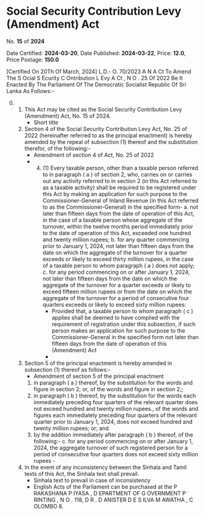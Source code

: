 # Social Security Contribution Levy (Amendment)  Act

No. **15** of **2024**

Date Certified: **2024-03-20**, Date Published: **2024-03-22**, Price: **12.0**, Price Postage: **150.0**

[Certified On 20Th Of March, 2024]
L.D.- O. 70/2023
A N  A Ct   To   Amend   The  S Ocial  S Ecurity  C Ontribution  L Evy A Ct , N O . 25  Of  2022
Be It Enacted By The Parliament Of The Democratic Socialist Republic Of Sri Lanka As Follows:-

0. 
    1. This Act may be cited as the Social Security Contribution Levy (Amendment) Act, No. 15 of 2024.
        - Short title
    2. Section 4 of the Social Security Contribution Levy Act, No. 25 of 2022 (hereinafter referred to as the principal enactment) is hereby amended by the repeal of subsection (1) thereof and the substitution therefor, of the following:-
        - Amendment of section 4 of Act, No. 25 of 2022
        -  4.  (1) Every taxable person, other than a taxable person referred to in paragraph ( a ) of section 2, who, carries on or carries out any activity referred to in section 2 (in this Act referred to as a taxable activity) shall be required to be registered under this Act by making an application for such purpose to the Commissioner-General of Inland Revenue (in this Act referred to as the Commissioner-General) in the specified form-
            a. not later than fifteen days from the date of operation of this Act, in the case of a taxable person whose aggregate of the turnover, within the twelve months period immediately prior to the date of operation of this Act, exceeded one hundred and twenty million rupees;
            b. for any quarter commencing prior to January 1, 2024, not later than fifteen days from the date on which the aggregate of the turnover for a quarter exceeds or likely to exceed thirty million rupees, in the case of a taxable person to whom paragraph ( a ) does not apply;
            c. for any period commencing on or after January 1, 2024, not later than fifteen days from the date on which the aggregate of the turnover for a quarter exceeds or likely to exceed fifteen million rupees or from the date on which the aggregate of the turnover for a period of consecutive four quarters exceeds or likely to exceed sixty million rupees:
                - Provided that, a taxable person to whom paragraph ( c ) applies shall be deemed to have complied with the requirement of registration under this subsection, if such person makes an application for such purpose to the Commissioner-General in the specified form not later than fifteen days from the date of operation of this (Amendment) Act
                - 
    3. Section 5 of the principal enactment is hereby amended in subsection (1) thereof as follows:-
        - Amendment of section 5 of the principal enactment
        1. in paragraph ( a ) thereof, by the substitution for the words and figure in section 2; or, of the words and figure in section 2;;
        2. in paragraph ( b ) thereof, by the substitution for the words each immediately preceding four quarters of the relevant quarter does not exceed hundred and twenty million rupees., of the words and figures each immediately preceding four quarters of the relevant quarter prior to January 1, 2024, does not exceed hundred and twenty million rupees; or; and
        3. by the addition immediately after paragraph ( b ) thereof, of the following:-
            c. for any period commencing on or  after January 1, 2024, the  aggregate  turnover  of such  registered  person  for a period of consecutive  four  quarters  does not exceed sixty million  rupees
                - 
    4. In the event of any inconsistency between the Sinhala and Tamil texts of this Act, the Sinhala text shall prevail.
        - Sinhala text to prevail in case of inconsistency
        - English Acts of the Parliament can be purchased at the P RAKASHANA  P IYASA , D EPARTMENT   OF G OVERNMENT  P RINTING , N O . 118, D R . D ANISTER  D E  S ILVA  M AWATHA , C OLOMBO  8.